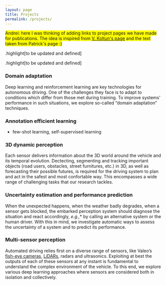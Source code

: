 ```yaml
---
layout: page
title: Projects
permalink: /projects/
---
```


<span style="background-color: #FFFF00">Andrei: here I was thinking of adding links to project pages we have made for publications. The idea is inspired from [V. Koltun's page](http://vladlen.info/projects/) and the text taken from Patrick's page :)</span>

.highlight[to be updated and defined]

\.highlight[to be updated and defined]

### Domain adaptation
Deep learning and reinforcement learning are key technologies for autonomous driving. One of the challenges they face is to adapt to conditions which differ from those met during training. To improve systems’ performance in such situations, we explore so-called “domain adaptation” techniques.

### Annotation efficient learning 
- few-shot learning, self-supervised learning

### 3D dynamic perception
Each sensor delivers information about the 3D world around the vehicle and its temporal evolution. Dectecting, segmenting and tracking important objects (road users, obstacles, street furnitures, etc.) in 3D, as well as forecasting their possible futures, is required for the driving system to plan and act in the safest and most confortable way. This encompasses a wide range of challenging tasks that our research tackles.

### Uncertainty estimation and performance prediction
When the unexpected happens, when the weather badly degrades, when a sensor gets blocked, the embarked perception system should diagnose the situation and react accordingly, *e.g.,** by calling an alternative system or the human driver. With this in mind, we investigate automatic ways to assess the uncertainty of a system and to predict its performance.

### Multi-sensor perception
Automated driving relies first on a diverse range of sensors, like Valeo’s [fish-eye cameras](https://www.valeo.com/en/360-vue/), [LiDARs](https://www.valeo.com/en/valeo-scala/), radars and ultrasonics. Exploiting at best the outputs of each of these sensors at any instant is fundamental to understand the complex environment of the vehicle. To this end, we explore various deep learning approaches where sensors are considered both in isolation and collectively.